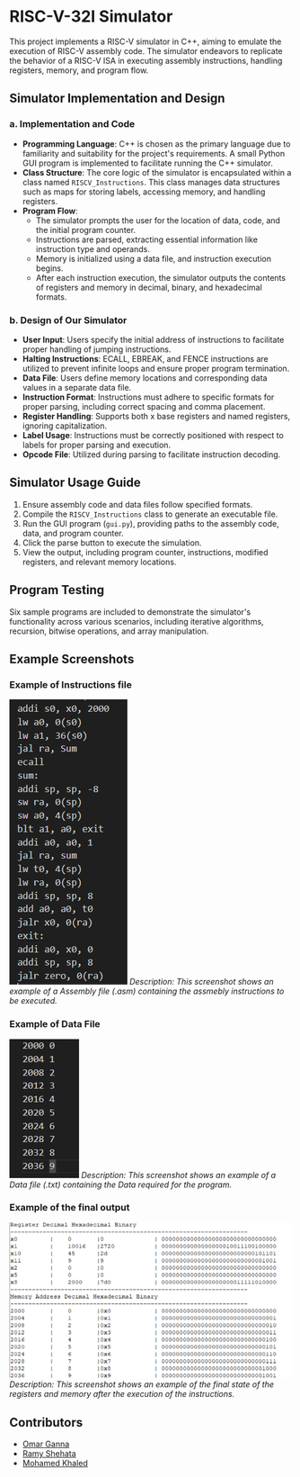 # RISC-V-32I Simulator

This project implements a RISC-V simulator in C++, aiming to emulate the execution of RISC-V assembly code. The simulator endeavors to replicate the behavior of a RISC-V ISA in executing assembly instructions, handling registers, memory, and program flow.

## Simulator Implementation and Design

### a. Implementation and Code

- **Programming Language**: C++ is chosen as the primary language due to familiarity and suitability for the project's requirements. A small Python GUI program is implemented to facilitate running the C++ simulator.
- **Class Structure**: The core logic of the simulator is encapsulated within a class named `RISCV_Instructions`. This class manages data structures such as maps for storing labels, accessing memory, and handling registers.
- **Program Flow**: 
  - The simulator prompts the user for the location of data, code, and the initial program counter.
  - Instructions are parsed, extracting essential information like instruction type and operands.
  - Memory is initialized using a data file, and instruction execution begins.
  - After each instruction execution, the simulator outputs the contents of registers and memory in decimal, binary, and hexadecimal formats.

### b. Design of Our Simulator

- **User Input**: Users specify the initial address of instructions to facilitate proper handling of jumping instructions.
- **Halting Instructions**: ECALL, EBREAK, and FENCE instructions are utilized to prevent infinite loops and ensure proper program termination.
- **Data File**: Users define memory locations and corresponding data values in a separate data file.
- **Instruction Format**: Instructions must adhere to specific formats for proper parsing, including correct spacing and comma placement.
- **Register Handling**: Supports both x base registers and named registers, ignoring capitalization.
- **Label Usage**: Instructions must be correctly positioned with respect to labels for proper parsing and execution.
- **Opcode File**: Utilized during parsing to facilitate instruction decoding.

## Simulator Usage Guide

1. Ensure assembly code and data files follow specified formats.
2. Compile the `RISCV_Instructions` class to generate an executable file.
3. Run the GUI program (`gui.py`), providing paths to the assembly code, data, and program counter.
4. Click the parse button to execute the simulation.
5. View the output, including program counter, instructions, modified registers, and relevant memory locations.

## Program Testing

Six sample programs are included to demonstrate the simulator's functionality across various scenarios, including iterative algorithms, recursion, bitwise operations, and array manipulation.

## Example Screenshots

### Example of Instructions file
![Assembly File](Screenshots/assemblycode.png)
*Description: This screenshot shows an example of a Assembly file (.asm) containing the assmebly instructions to be executed.*

### Example of Data File
![Data File](Screenshots/datafile.png)
*Description: This screenshot shows an example of a Data file (.txt) containing the Data required for the program.*

### Example of the final output
![Output Example](Screenshots/Output.png)
*Description: This screenshot shows an example of the final state of the registers and memory after the execution of the instructions.*

## Contributors
- [Omar Ganna](https://github.com/omar-ganna)
- [Ramy Shehata](https://github.com/GM-Sniper)
- [Mohamed Khaled](https://github.com/mmohamedkhaled)